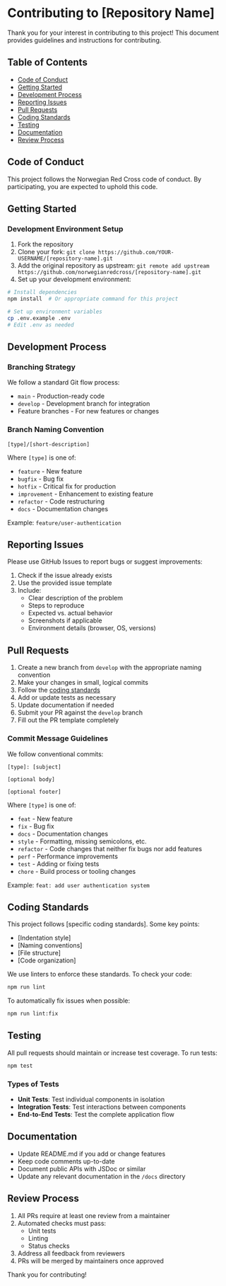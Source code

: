 # Contributing to [Repository Name]

Thank you for your interest in contributing to this project! This document provides guidelines and instructions for contributing.

## Table of Contents

- [Code of Conduct](#code-of-conduct)
- [Getting Started](#getting-started)
- [Development Process](#development-process)
- [Reporting Issues](#reporting-issues)
- [Pull Requests](#pull-requests)
- [Coding Standards](#coding-standards)
- [Testing](#testing)
- [Documentation](#documentation)
- [Review Process](#review-process)

## Code of Conduct

This project follows the Norwegian Red Cross code of conduct. By participating, you are expected to uphold this code.

## Getting Started

### Development Environment Setup

1. Fork the repository
2. Clone your fork: `git clone https://github.com/YOUR-USERNAME/[repository-name].git`
3. Add the original repository as upstream: `git remote add upstream https://github.com/norwegianredcross/[repository-name].git`
4. Set up your development environment:

```bash
# Install dependencies
npm install  # Or appropriate command for this project

# Set up environment variables
cp .env.example .env
# Edit .env as needed
```

## Development Process

### Branching Strategy

We follow a standard Git flow process:

- `main` - Production-ready code
- `develop` - Development branch for integration
- Feature branches - For new features or changes

### Branch Naming Convention

```
[type]/[short-description]
```

Where `[type]` is one of:
- `feature` - New feature
- `bugfix` - Bug fix
- `hotfix` - Critical fix for production
- `improvement` - Enhancement to existing feature
- `refactor` - Code restructuring
- `docs` - Documentation changes

Example: `feature/user-authentication`

## Reporting Issues

Please use GitHub Issues to report bugs or suggest improvements:

1. Check if the issue already exists
2. Use the provided issue template
3. Include:
   - Clear description of the problem
   - Steps to reproduce
   - Expected vs. actual behavior
   - Screenshots if applicable
   - Environment details (browser, OS, versions)

## Pull Requests

1. Create a new branch from `develop` with the appropriate naming convention
2. Make your changes in small, logical commits
3. Follow the [coding standards](#coding-standards)
4. Add or update tests as necessary
5. Update documentation if needed
6. Submit your PR against the `develop` branch
7. Fill out the PR template completely

### Commit Message Guidelines

We follow conventional commits:

```
[type]: [subject]

[optional body]

[optional footer]
```

Where `[type]` is one of:
- `feat` - New feature
- `fix` - Bug fix
- `docs` - Documentation changes
- `style` - Formatting, missing semicolons, etc.
- `refactor` - Code changes that neither fix bugs nor add features
- `perf` - Performance improvements
- `test` - Adding or fixing tests
- `chore` - Build process or tooling changes

Example: `feat: add user authentication system`

## Coding Standards

This project follows [specific coding standards]. Some key points:

- [Indentation style]
- [Naming conventions]
- [File structure]
- [Code organization]

We use linters to enforce these standards. To check your code:

```bash
npm run lint
```

To automatically fix issues when possible:

```bash
npm run lint:fix
```

## Testing

All pull requests should maintain or increase test coverage. To run tests:

```bash
npm test
```

### Types of Tests

- **Unit Tests**: Test individual components in isolation
- **Integration Tests**: Test interactions between components
- **End-to-End Tests**: Test the complete application flow

## Documentation

- Update README.md if you add or change features
- Keep code comments up-to-date
- Document public APIs with JSDoc or similar
- Update any relevant documentation in the `/docs` directory

## Review Process

1. All PRs require at least one review from a maintainer
2. Automated checks must pass:
   - Unit tests
   - Linting
   - Status checks
3. Address all feedback from reviewers
4. PRs will be merged by maintainers once approved

Thank you for contributing!